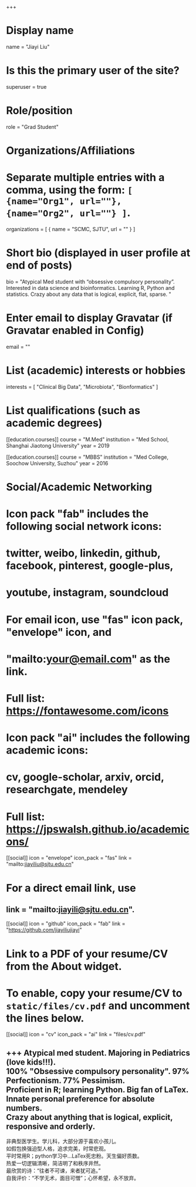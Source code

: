 +++
# Display name
name = "Jiayi Liu"

# Is this the primary user of the site?
superuser = true

# Role/position
role = "Grad Student"

# Organizations/Affiliations
#   Separate multiple entries with a comma, using the form: `[ {name="Org1", url=""}, {name="Org2", url=""} ]`.
organizations = [ { name = "SCMC, SJTU", url = "" } ]

# Short bio (displayed in user profile at end of posts)
bio = "Atypical Med student with “obsessive compulsory personality”. Interested in data science and bioinformatics. Learning R, Python and statistics. Crazy about any data that is logical, explicit, flat, sparse. "

# Enter email to display Gravatar (if Gravatar enabled in Config)
email = ""

# List (academic) interests or hobbies
interests = [
  "Clinical Big Data",
  "Microbiota",
  "Bionformatics"
]

# List qualifications (such as academic degrees)
[[education.courses]]
  course = "M.Med"
  institution = "Med School, Shanghai Jiaotong University"
  year = 2019

[[education.courses]]
  course = "MBBS"
  institution = "Med College, Soochow University, Suzhou"
  year = 2016

# Social/Academic Networking
#
# Icon pack "fab" includes the following social network icons:
#
#   twitter, weibo, linkedin, github, facebook, pinterest, google-plus,
#   youtube, instagram, soundcloud
#
#   For email icon, use "fas" icon pack, "envelope" icon, and
#   "mailto:your@email.com" as the link.
#
#   Full list: https://fontawesome.com/icons
#
# Icon pack "ai" includes the following academic icons:
#
#   cv, google-scholar, arxiv, orcid, researchgate, mendeley
#
#   Full list: https://jpswalsh.github.io/academicons/

[[social]]
  icon = "envelope"
  icon_pack = "fas"
  link = "mailto:jiayiliu@sjtu.edu.cn"  
# For a direct email link, use      
##  link = "mailto:jiayili@sjtu.edu.cn".

[[social]]
  icon = "github"
  icon_pack = "fab"
  link = "https://github.com/jiayiliujiayi"

# Link to a PDF of your resume/CV from the About widget.
# To enable, copy your resume/CV to `static/files/cv.pdf` and uncomment the lines below.
 [[social]]
   icon = "cv"
   icon_pack = "ai"
   link = "files/cv.pdf"

+++
Atypical med student. Majoring in Pediatrics (love kids!!!).   
100% "Obsessive compulsory personality". 97% Perfectionism. 77% Pessimism.  
Proficient in R; learning Python. Big fan of LaTex. Innate personal preference for absolute numbers.    
Crazy about anything that is logical, explicit, responsive and orderly.  
--------------------------------  
非典型医学生。学儿科，大部分源于喜欢小孩儿。  
如假包换强迫型人格，追求完美，时常悲观。  
平时常用R；python学习中…LaTex死忠粉。天生偏好质数。  
热爱一切逻辑清晰，简洁明了和秩序井然。  
最欣赏的诗：“往者不可谏，来者犹可追。”  
自我评价：“不学无术，面目可憎”；心怀希望，永不放弃。  

